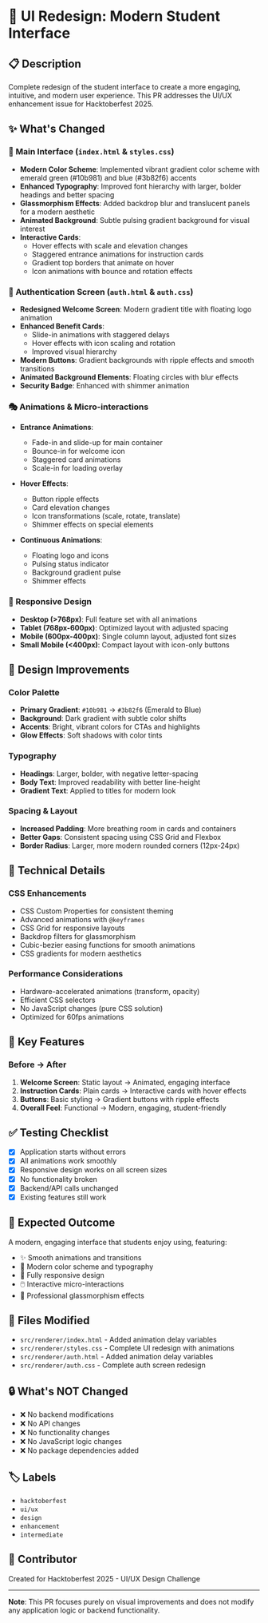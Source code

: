 # 🎨 UI Redesign: Modern Student Interface

## 📋 Description
Complete redesign of the student interface to create a more engaging, intuitive, and modern user experience. This PR addresses the UI/UX enhancement issue for Hacktoberfest 2025.

## ✨ What's Changed

### 🎯 Main Interface (`index.html` & `styles.css`)
- **Modern Color Scheme**: Implemented vibrant gradient color scheme with emerald green (#10b981) and blue (#3b82f6) accents
- **Enhanced Typography**: Improved font hierarchy with larger, bolder headings and better spacing
- **Glassmorphism Effects**: Added backdrop blur and translucent panels for a modern aesthetic
- **Animated Background**: Subtle pulsing gradient background for visual interest
- **Interactive Cards**: 
  - Hover effects with scale and elevation changes
  - Staggered entrance animations for instruction cards
  - Gradient top borders that animate on hover
  - Icon animations with bounce and rotation effects

### 🔐 Authentication Screen (`auth.html` & `auth.css`)
- **Redesigned Welcome Screen**: Modern gradient title with floating logo animation
- **Enhanced Benefit Cards**: 
  - Slide-in animations with staggered delays
  - Hover effects with icon scaling and rotation
  - Improved visual hierarchy
- **Modern Buttons**: Gradient backgrounds with ripple effects and smooth transitions
- **Animated Background Elements**: Floating circles with blur effects
- **Security Badge**: Enhanced with shimmer animation

### 🎭 Animations & Micro-interactions
- **Entrance Animations**:
  - Fade-in and slide-up for main container
  - Bounce-in for welcome icon
  - Staggered card animations
  - Scale-in for loading overlay
  
- **Hover Effects**:
  - Button ripple effects
  - Card elevation changes
  - Icon transformations (scale, rotate, translate)
  - Shimmer effects on special elements
  
- **Continuous Animations**:
  - Floating logo and icons
  - Pulsing status indicator
  - Background gradient pulse
  - Shimmer effects

### 📱 Responsive Design
- **Desktop (>768px)**: Full feature set with all animations
- **Tablet (768px-600px)**: Optimized layout with adjusted spacing
- **Mobile (600px-400px)**: Single column layout, adjusted font sizes
- **Small Mobile (<400px)**: Compact layout with icon-only buttons

## 🎨 Design Improvements

### Color Palette
- **Primary Gradient**: `#10b981` → `#3b82f6` (Emerald to Blue)
- **Background**: Dark gradient with subtle color shifts
- **Accents**: Bright, vibrant colors for CTAs and highlights
- **Glow Effects**: Soft shadows with color tints

### Typography
- **Headings**: Larger, bolder, with negative letter-spacing
- **Body Text**: Improved readability with better line-height
- **Gradient Text**: Applied to titles for modern look

### Spacing & Layout
- **Increased Padding**: More breathing room in cards and containers
- **Better Gaps**: Consistent spacing using CSS Grid and Flexbox
- **Border Radius**: Larger, more modern rounded corners (12px-24px)

## 🔧 Technical Details

### CSS Enhancements
- CSS Custom Properties for consistent theming
- Advanced animations with `@keyframes`
- CSS Grid for responsive layouts
- Backdrop filters for glassmorphism
- Cubic-bezier easing functions for smooth animations
- CSS gradients for modern aesthetics

### Performance Considerations
- Hardware-accelerated animations (transform, opacity)
- Efficient CSS selectors
- No JavaScript changes (pure CSS solution)
- Optimized for 60fps animations

## 📸 Key Features

### Before → After
1. **Welcome Screen**: Static layout → Animated, engaging interface
2. **Instruction Cards**: Plain cards → Interactive cards with hover effects
3. **Buttons**: Basic styling → Gradient buttons with ripple effects
4. **Overall Feel**: Functional → Modern, engaging, student-friendly

## ✅ Testing Checklist
- [x] Application starts without errors
- [x] All animations work smoothly
- [x] Responsive design works on all screen sizes
- [x] No functionality broken
- [x] Backend/API calls unchanged
- [x] Existing features still work

## 🎯 Expected Outcome
A modern, engaging interface that students enjoy using, featuring:
- ✨ Smooth animations and transitions
- 🎨 Modern color scheme and typography
- 📱 Fully responsive design
- 🖱️ Interactive micro-interactions
- 💫 Professional glassmorphism effects

## 🚀 Files Modified
- `src/renderer/index.html` - Added animation delay variables
- `src/renderer/styles.css` - Complete UI redesign with animations
- `src/renderer/auth.html` - Added animation delay variables
- `src/renderer/auth.css` - Complete auth screen redesign

## 🔒 What's NOT Changed
- ❌ No backend modifications
- ❌ No API changes
- ❌ No functionality changes
- ❌ No JavaScript logic changes
- ❌ No package dependencies added

## 🏷️ Labels
- `hacktoberfest`
- `ui/ux`
- `design`
- `enhancement`
- `intermediate`

## 👤 Contributor
Created for Hacktoberfest 2025 - UI/UX Design Challenge

---

**Note**: This PR focuses purely on visual improvements and does not modify any application logic or backend functionality.
